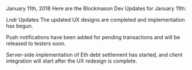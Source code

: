 January 11th, 2018
Here are the Blockmason Dev Updates for January 11th:

Lndr Updates
The updated UX designs are completed and implementation has begun.

Push notifications have been added for pending transactions and will be released to testers soon.

Server-side implementation of Eth debt settlement has started, and client integration will start after the UX redesign is complete.
